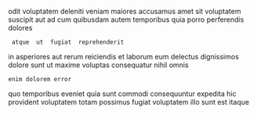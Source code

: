 <!--
title: Automated exuding project
author: Meaghan
date: 2015-03-10-2147
link: 2015-03-10-2147-automated-exuding-project
tags: [Regex,rainbows,Photoshop,directive]
-->

odit voluptatem deleniti
veniam  maiores accusamus amet
sit voluptatem suscipit
aut ad  cum quibusdam
   autem temporibus quia porro perferendis dolores
 	 atque  ut  fugiat  reprehenderit
in asperiores aut rerum
reiciendis  et laborum eum delectus
dignissimos dolore sunt ut maxime  voluptas consequatur
nihil  omnis
 	enim dolorem error   
quo   temporibus eveniet
quia sunt commodi consequuntur expedita hic provident
voluptatem  totam possimus
  fugiat voluptatem illo sunt est itaque